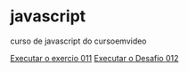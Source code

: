 # javascript
 curso de javascript do cursoemvideo

<a href="https://adalberto-martins.github.io/javascript/aula11/ex010.html">Executar o exercio 011</a>
<a href="https://adalberto-martins.github.io/javascript/desafio/desafio012.html">Executar o Desafio 012</a>
